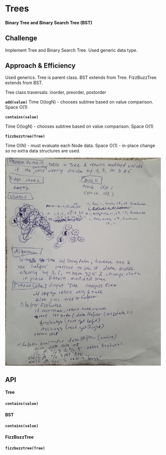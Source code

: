 # Trees
<!-- Short summary or background information -->
#### Binary Tree and Binary Search Tree (BST)
## Challenge
<!-- Description of the challenge -->
Implement Tree and Binary Search Tree.
Used generic data type.

## Approach & Efficiency
<!-- What approach did you take? Why? What is the Big O space/time for this approach? -->
Used generics.
Tree is parent class.
BST extends from Tree.
FizzBuzzTree extends from BST.

Tree class traversals:
inorder, 
preorder,
postorder

**`add(value)`**
Time O(logN) - chooses subtree based on value comparison.
Space O(1)

**`contains(value)`**

Time O(logN) - chooses subtree based on value comparison.
Space O(1)

**`fizzbuzztree(Tree)`**

Time O(N) - must evaluate each Node data.
Space O(1) - in-place change so no extra data structures are used.

![code](../401-code-challenges/assets/fizzbuzz.jpg)

## API
#### Tree
**`contains(value)`**

#### BST
**`contains(value)`**

#### FizzBuzzTree
**`fizzbuzztree(Tree)`**
